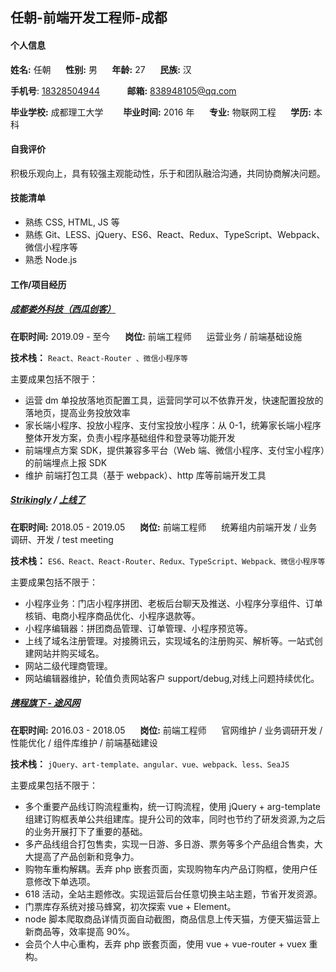## 任朝-前端开发工程师-成都

#### 个人信息

**姓名:** 任朝&nbsp;&nbsp;&nbsp;&nbsp;&nbsp;&nbsp;**性别:** 男&nbsp;&nbsp;&nbsp;&nbsp;&nbsp;&nbsp;**年龄:** 27&nbsp;&nbsp;&nbsp;&nbsp;&nbsp;&nbsp;**民族:** 汉

**手机号**: <a href="tel:18328504944">18328504944</a>&nbsp;&nbsp;&nbsp;&nbsp;&nbsp;&nbsp;&nbsp;&nbsp;&nbsp;&nbsp;&nbsp;**邮箱:** <a href="mailto:838948105@qq.com">838948105@qq.com</a>

**毕业学校:** 成都理工大学&nbsp;&nbsp;&nbsp;&nbsp;&nbsp;&nbsp;&nbsp;&nbsp;**毕业时间:** 2016 年&nbsp;&nbsp;&nbsp;&nbsp;&nbsp;&nbsp;**专业:** 物联网工程&nbsp;&nbsp;&nbsp;&nbsp;&nbsp;&nbsp;**学历:** 本科

#### 自我评价

积极乐观向上，具有较强主观能动性，乐于和团队融洽沟通，共同协商解决问题。

#### 技能清单

- 熟练 CSS, HTML, JS 等
- 熟练 Git、LESS、jQuery、ES6、React、Redux、TypeScript、Webpack、微信小程序等
- 熟悉 Node.js

#### 工作/项目经历

##### [成都娄外科技（西瓜创客）](https://www.xiguacity.cn/)

**在职时间:** 2019.09 - 至今&nbsp;&nbsp;&nbsp;&nbsp;&nbsp;&nbsp;**岗位:** 前端工程师&nbsp;&nbsp;&nbsp;&nbsp;&nbsp;&nbsp;运营业务 / 前端基础设施

**技术栈：** `React、React-Router 、微信小程序等`

主要成果包括不限于：

- 运营 dm 单投放落地页配置工具，运营同学可以不依靠开发，快速配置投放的落地页，提高业务投放效率
- 家长端小程序、投放小程序、支付宝投放小程序：从 0-1，统筹家长端小程序整体开发方案，负责小程序基础组件和登录等功能开发
- 前端埋点方案 SDK，提供兼容多平台（Web 端、微信小程序、支付宝小程序）的前端埋点上报 SDK
- 维护 前端打包工具（基于 webpack）、http 库等前端开发工具

##### [Strikingly](https://www.strikingly.com) / [上线了](https://www.sxl.cn)

**在职时间:** 2018.05 - 2019.05&nbsp;&nbsp;&nbsp;&nbsp;&nbsp;&nbsp;**岗位:** 前端工程师&nbsp;&nbsp;&nbsp;&nbsp;&nbsp;&nbsp;统筹组内前端开发 / 业务调研、开发 / test meeting

**技术栈：** `ES6、React、React-Router、Redux、TypeScript、Webpack、微信小程序等`

主要成果包括不限于：

- 小程序业务：门店小程序拼团、老板后台聊天及推送、小程序分享组件、订单核销、电商小程序商品优化、小程序退款等。
- 小程序编辑器：拼团商品管理、订单管理、小程序预览等。
- 上线了域名注册管理。对接腾讯云，实现域名的注册购买、解析等。一站式创建网站并购买域名。
- 网站二级代理商管理。
- 网站编辑器维护，轮值负责网站客户 support/debug,对线上问题持续优化。

##### [携程旗下 - 途风网](https://cn.toursforfun.com)

**在职时间:** 2016.03 - 2018.05&nbsp;&nbsp;&nbsp;&nbsp;&nbsp;&nbsp;**岗位:** 前端工程师&nbsp;&nbsp;&nbsp;&nbsp;&nbsp;&nbsp;官网维护 / 业务调研开发 / 性能优化 / 组件库维护 / 前端基础建设

**技术栈：** `jQuery、art-template、angular、vue、webpack、less、SeaJS`

主要成果包括不限于：

- 多个重要产品线订购流程重构，统一订购流程，使用 jQuery + arg-template 组建订购框表单公共组建库。提升公司的效率，同时也节约了研发资源,为之后的业务开展打下了重要的基础。
- 多产品线组合打包售卖，实现一日游、多日游、票务等多个产品组合售卖，大大提高了产品创新和竞争力。
- 购物车重构解耦。丢弃 php 嵌套页面，实现购物车内产品订购框，使用户任意修改下单选项。
- 618 活动，全站主题修改。实现运营后台任意切换主站主题，节省开发资源。
- 门票库存系统对接马蜂窝，初次探索 vue + Element。
- node 脚本爬取商品详情页面自动截图，商品信息上传天猫，方便天猫运营上新商品等，效率提高 90%。
- 会员个人中心重构，丢弃 php 嵌套页面，使用 vue + vue-router + vuex 重构。
